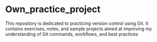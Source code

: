 # Own_practice_project

This repository is dedicated to practicing version control using Git. It contains exercises, notes, and sample projects aimed at improving my understanding of Git commands, workflows, and best practices
